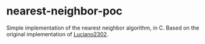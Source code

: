 # nearest-neighbor-poc

Simple implementation of the nearest neighbor algorithm, in C. Based on the original implementation of [Luciano2302](https://github.com/Luciano2302).
